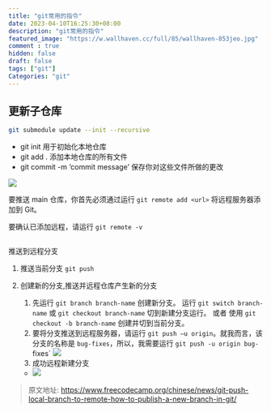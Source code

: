```yaml
---
title: "git常用的指令"
date: 2023-04-10T16:25:30+08:00
description: "git常用的指令"
featured_image: "https://w.wallhaven.cc/full/85/wallhaven-853jeo.jpg"
comment : true
hidden: false
draft: false
tags: ["git"]
Categories: "git"
---
```


## 更新子仓库
```bash
git submodule update --init --recursive
```

- git init 用于初始化本地仓库
- git add . 添加本地仓库的所有文件
- git commit -m ‘commit message’ 保存你对这些文件所做的更改

![](https://www.freecodecamp.org/news/content/images/2022/09/ss1-2.png)

要推送 main 仓库，你首先必须通过运行 `git remote add <url>` 将远程服务器添加到 Git。

要确认已添加远程，请运行 `git remote -v `

[![]()](https://www.freecodecamp.org/news/content/images/2022/09/ss2-2.png)

推送到远程分支
1. 推送当前分支 `git push`

2. 创建新的分支,推送并远程仓库产生新的分支 
    
    1. 先运行 `git branch branch-name` 创建新分支。  运行 `git switch branch-name`  或 `git checkout branch-name` 切到新建分支运行。
    或者 使用 `git checkout -b branch-name` 创建并切到当前分支。
    2. 要将分支推送到远程服务器，请运行 `git push –u origin`。就我而言，该分支的名称是 `bug-fixes`，所以，我需要运行 `git push -u origin bug-`fixes`
    ![](https://www.freecodecamp.org/news/content/images/2022/09/ss4-2.png)
    3. 成功远程新建分支
    
    - ![](https://www.freecodecamp.org/news/content/images/2022/09/ss5-2.png)

> 原文地址: https://www.freecodecamp.org/chinese/news/git-push-local-branch-to-remote-how-to-publish-a-new-branch-in-git/
